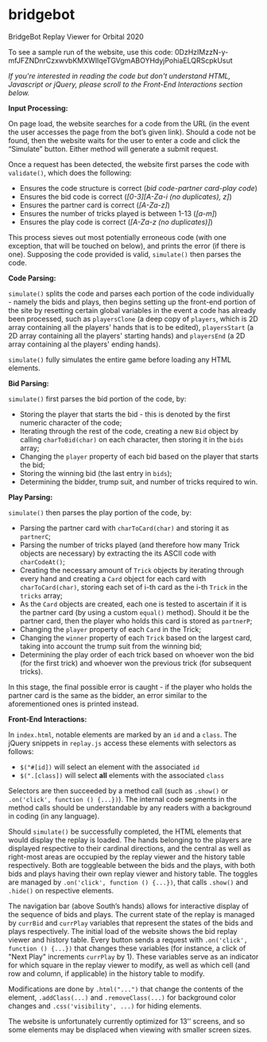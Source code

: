# bridgebot
BridgeBot Replay Viewer for Orbital 2020

To see a sample run of the website, use this code: 0DzHzIMzzN-y-mfJFZNDnrCzxwvbKMXWIlqeTGVgmABOYHdyjPohiaELQRScpkUsut

*If you're interested in reading the code but don't understand HTML, Javascript or jQuery, please scroll to the Front-End Interactions section below.*

**Input Processing:**

On page load, the website searches for a code from the URL (in the event the user accesses the page from the bot’s given link). Should a code not be found, then the website waits for the user to enter a code and click the “Simulate” button. Either method will generate a submit request.

Once a request has been detected, the website first parses the code with `validate()`, which does the following:
* Ensures the code structure is correct (*bid code*-*partner card*-*play code*)
* Ensures the bid code is correct (*[0-3][A-Za-i (no duplicates), z]*)
* Ensures the partner card is correct (*[A-Za-z]*)
* Ensures the number of tricks played is between 1-13 (*[a-m]*)
* Ensures the play code is correct (*[A-Za-z (no duplicates)]*)

This process sieves out most potentially erroneous code (with one exception, that will be touched on below), and prints the error (if there is one). Supposing the code provided is valid, `simulate()` then parses the code.

**Code Parsing:**

`simulate()` splits the code and parses each portion of the code individually - namely the bids and plays, then begins setting up the front-end portion of the site by resetting certain global variables in the event a code has already been processed, such as `playersClone` (a deep copy of `players`, which is 2D array containing all the players' hands that is to be edited), `playersStart` (a 2D array containing all the players' starting hands) and `playersEnd` (a 2D array containing al the players' ending hands).

`simulate()` fully simulates the entire game before loading any HTML elements.

**Bid Parsing:**

`simulate()` first parses the bid portion of the code, by:

* Storing the player that starts the bid - this is denoted by the first numeric character of the code;
* Iterating through the rest of the code, creating a new `Bid` object by calling `charToBid(char)` on each character, then storing it in the `bids` array;
* Changing the `player` property of each bid based on the player that starts the bid;
* Storing the winning bid (the last entry in `bids`);
* Determining the bidder, trump suit, and number of tricks required to win.

**Play Parsing:**

`simulate()` then parses the play portion of the code, by:

* Parsing the partner card with `charToCard(char)` and storing it as `partnerC`;
* Parsing the number of tricks played (and therefore how many Trick objects are necessary) by extracting the its ASCII code with `charCodeAt()`;
* Creating the necessary amount of `Trick` objects by iterating through every hand and creating a `Card` object for each card with `charToCard(char)`, storing each set of i-th card as the i-th `Trick` in the `tricks` array;
* As the `Card` objects are created, each one is tested to ascertain if it is the partner card (by using a custom `equal()` method). Should it be the partner card, then the player who holds this card is stored as `partnerP`;
* Changing the `player` property of each `Card` in the Trick;
* Changing the `winner` property of each `Trick` based on the largest card, taking into account the trump suit from the winning bid;
* Determining the play order of each trick based on whoever won the bid (for the first trick) and whoever won the previous trick (for subsequent tricks).

In this stage, the final possible error is caught - if the player who holds the partner card is the same as the bidder, an error similar to the aforementioned ones is printed instead.

**Front-End Interactions:**

In `index.html`, notable elements are marked by an `id` and a `class`. The jQuery snippets in `replay.js` access these elements with selectors as follows:

* `$("#[id])` will select an element with the associated `id`
* `$(".[class])` will select **all** elements with the associated `class`

Selectors are then succeeded by a method call (such as `.show()` or `.on('click', function () {...})`). The internal code segments in the method calls should be understandable by any readers with a background in coding (in any language).

Should `simulate()` be successfully completed, the HTML elements that would display the replay is loaded. The hands belonging to the players are displayed respective to their cardinal directions, and the central as well as right-most areas are occupied by the replay viewer and the history table respectively. Both are toggleable between the bids and the plays, with both bids and plays having their own replay viewer and history table. The toggles are managed by `.on('click', function () {...})`, that calls `.show()` and `.hide()` on respective elements.

The navigation bar (above South’s hands) allows for interactive display of the sequence of bids and plays. The current state of the replay is managed by `currBid` and `currPlay` variables that represent the states of the bids and plays respectively. The initial load of the website shows the bid replay viewer and history table. Every button sends a request with `.on('click', function () {...})` that changes these variables (for instance, a click of "Next Play" increments `currPlay` by 1). These variables serve as an indicator for which square in the replay viewer to modify, as well as which cell (and row and column, if applicable) in the history table to modify.

Modifications are done by `.html("...")` that change the contents of the element, `.addClass(...)` and `.removeClass(...)` for background color changes and `.css('visibility', ...)` for hiding elements.

The website is unfortunately currently optimized for 13’’ screens, and so some elements may be displaced when viewing with smaller screen sizes.
